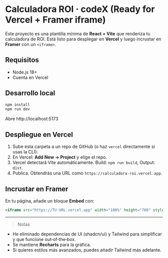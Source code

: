 
# Calculadora ROI · codeX (Ready for Vercel + Framer iframe)

Este proyecto es una plantilla mínima de **React + Vite** que renderiza tu calculadora de ROI.
Está listo para desplegar en **Vercel** y luego incrustar en **Framer** con un `<iframe>`.

## Requisitos
- Node.js 18+
- Cuenta en Vercel

## Desarrollo local
```bash
npm install
npm run dev
```

Abre http://localhost:5173

## Despliegue en Vercel
1. Sube esta carpeta a un repo de GitHub (o haz `vercel` directamente si usas la CLI).
2. En Vercel: **Add New → Project** y elige el repo.
3. Vercel detectará Vite automáticamente. Build: `npm run build`, Output: `dist`.
4. Publica. Obtendrás una URL como `https://calculadora-roi.vercel.app`.

## Incrustar en Framer
En tu página, añade un bloque **Embed** con:
```html
<iframe src="https://TU-URL.vercel.app" width="100%" height="760" style="border:none;"></iframe>
```

---
> Notas
- He eliminado dependencias de UI (shadcn/ui) y Tailwind para simplificar y que funcione out‑of‑the‑box.
- Se mantiene **Recharts** para la gráfica.
- Si quieres estilos más avanzados, puedes añadir Tailwind más adelante.
